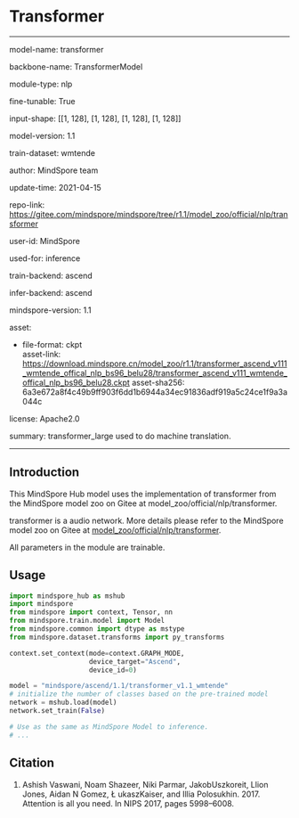# Transformer

---

model-name: transformer

backbone-name: TransformerModel

module-type: nlp

fine-tunable: True

input-shape: [[1, 128], [1, 128], [1, 128], [1, 128]]

model-version: 1.1

train-dataset: wmtende

author: MindSpore team

update-time: 2021-04-15

repo-link: <https://gitee.com/mindspore/mindspore/tree/r1.1/model_zoo/official/nlp/transformer>

user-id: MindSpore

used-for: inference

train-backend: ascend

infer-backend: ascend

mindspore-version: 1.1

asset:

  -
    file-format: ckpt  
    asset-link: <https://download.mindspore.cn/model_zoo/r1.1/transformer_ascend_v111_wmtende_offical_nlp_bs96_belu28/transformer_ascend_v111_wmtende_offical_nlp_bs96_belu28.ckpt>
    asset-sha256: 6a3e672a8f4c49b9ff903f6dd1b6944a34ec91836adf919a5c24ce1f9a3a044c

license: Apache2.0

summary: transformer_large used to do machine translation.

---

## Introduction

This MindSpore Hub model uses the implementation of transformer from the MindSpore model zoo on Gitee at model_zoo/official/nlp/transformer.

transformer is a audio network. More details please refer to the MindSpore model zoo on Gitee at [model_zoo/official/nlp/transformer](https://gitee.com/mindspore/mindspore/blob/r1.1/model_zoo/official/nlp/transformer/README.md).

All parameters in the module are trainable.

## Usage

```python
import mindspore_hub as mshub
import mindspore
from mindspore import context, Tensor, nn
from mindspore.train.model import Model
from mindspore.common import dtype as mstype
from mindspore.dataset.transforms import py_transforms

context.set_context(mode=context.GRAPH_MODE,
                    device_target="Ascend",
                    device_id=0)

model = "mindspore/ascend/1.1/transformer_v1.1_wmtende"
# initialize the number of classes based on the pre-trained model
network = mshub.load(model)
network.set_train(False)

# Use as the same as MindSpore Model to inference.
# ...
```

## Citation

1. Ashish Vaswani, Noam Shazeer, Niki Parmar, JakobUszkoreit, Llion Jones, Aidan N Gomez, Ł ukaszKaiser,
   and Illia Polosukhin. 2017. Attention is all you need. In NIPS 2017, pages 5998–6008.

